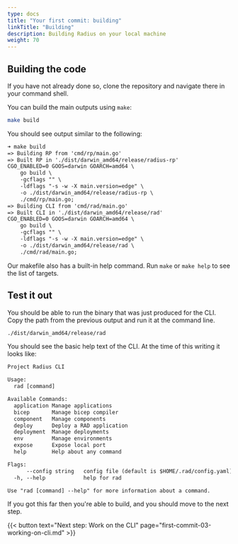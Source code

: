 ```yaml
---
type: docs
title: "Your first commit: building"
linkTitle: "Building"
description: Building Radius on your local machine
weight: 70
---
```


## Building the code

If you have not already done so, clone the repository and navigate there in your command shell.

You can build the main outputs using `make`:

```sh
make build
```

You should see output similar to the following:

```txt
➜ make build
=> Building RP from 'cmd/rp/main.go'
=> Built RP in './dist/darwin_amd64/release/radius-rp'
CGO_ENABLED=0 GOOS=darwin GOARCH=amd64 \
	go build \
	-gcflags "" \
	-ldflags "-s -w -X main.version=edge" \
	-o ./dist/darwin_amd64/release/radius-rp \
	./cmd/rp/main.go;
=> Building CLI from 'cmd/rad/main.go'
=> Built CLI in './dist/darwin_amd64/release/rad'
CGO_ENABLED=0 GOOS=darwin GOARCH=amd64 \
	go build \
	-gcflags "" \
	-ldflags "-s -w -X main.version=edge" \
	-o ./dist/darwin_amd64/release/rad \
	./cmd/rad/main.go;
```

Our makefile also has a built-in help command. Run `make` or `make help` to see the list of targets.

## Test it out

You should be able to run the binary that was just produced for the CLI. Copy the path from the previous output and run it at the command line.

```sh
./dist/darwin_amd64/release/rad
```

You should see the basic help text of the CLI. At the time of this writing it looks like:

```txt
Project Radius CLI

Usage:
  rad [command]

Available Commands:
  application Manage applications
  bicep       Manage bicep compiler
  component   Manage components
  deploy      Deploy a RAD application
  deployment  Manage deployments
  env         Manage environments
  expose      Expose local port
  help        Help about any command

Flags:
      --config string   config file (default is $HOME/.rad/config.yaml)
  -h, --help            help for rad

Use "rad [command] --help" for more information about a command.
```

If you got this far then you're able to build, and you should move to the next step.

{{< button text="Next step: Work on the CLI" page="first-commit-03-working-on-cli.md" >}}
